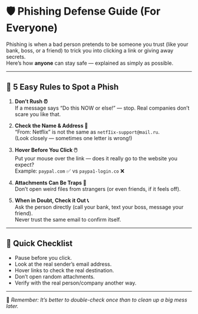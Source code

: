 # 🛡️ Phishing Defense Guide (For Everyone)

Phishing is when a bad person pretends to be someone you trust (like your bank, boss, or a friend) to trick you into clicking a link or giving away secrets.  
Here’s how **anyone** can stay safe — explained as simply as possible.  

---

## 🚩 5 Easy Rules to Spot a Phish

1. **Don’t Rush ⏰**  
   If a message says “Do this NOW or else!” — stop. Real companies don’t scare you like that.  

2. **Check the Name & Address 👀**  
   “From: Netflix” is not the same as `netfIix-support@mail.ru`.  
   (Look closely — sometimes one letter is wrong!)  

3. **Hover Before You Click 🖱️**  
   Put your mouse over the link — does it really go to the website you expect?  
   Example: `paypal.com` ✅ vs `paypa1-login.co` ❌  

4. **Attachments Can Be Traps 📎**  
   Don’t open weird files from strangers (or even friends, if it feels off).  

5. **When in Doubt, Check it Out 📞**  
   Ask the person directly (call your bank, text your boss, message your friend).  
   Never trust the same email to confirm itself.  

---

## 📝 Quick Checklist
- Pause before you click.  
- Look at the real sender’s email address.  
- Hover links to check the real destination.  
- Don’t open random attachments.  
- Verify with the real person/company another way.  

---

📌 *Remember: It’s better to double-check once than to clean up a big mess later.*  
